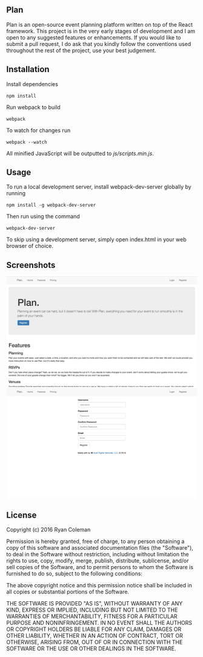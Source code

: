 ## Plan

Plan is an open-source event planning platform written on top of the React framework. This project is in the very early stages of development and I am open to any suggested features or enhancements. If you would like to submit a pull request, I do ask that you kindly follow the conventions used throughout the rest of the project, use your best judgement.

## Installation

Install dependencies
```
npm install
```

Run webpack to build

```
webpack
```

To watch for changes run
```
webpack --watch
```

All minified JavaScript will be outputted to <i>js/scripts.min.js</i>.

## Usage

To run a local development server, install webpack-dev-server globally by running
```
npm install -g webpack-dev-server
```

Then run using the command
```
webpack-dev-server
```

To skip using a development server, simply open index.html in your web browser of choice.

## Screenshots

![Alt text](/media/screenshot1.jpg?raw=true "Home Page")
![Alt text](/media/screenshot2.jpg?raw=true "Register Page")

## License

Copyright (c) 2016 Ryan Coleman

Permission is hereby granted, free of charge, to any person obtaining a copy of this software and associated documentation files (the "Software"), to deal in the Software without restriction, including without limitation the rights to use, copy, modify, merge, publish, distribute, sublicense, and/or sell copies of the Software, and to permit persons to whom the Software is furnished to do so, subject to the following conditions:

The above copyright notice and this permission notice shall be included in all copies or substantial portions of the Software.

THE SOFTWARE IS PROVIDED "AS IS", WITHOUT WARRANTY OF ANY KIND, EXPRESS OR IMPLIED, INCLUDING BUT NOT LIMITED TO THE WARRANTIES OF MERCHANTABILITY, FITNESS FOR A PARTICULAR PURPOSE AND NONINFRINGEMENT. IN NO EVENT SHALL THE AUTHORS OR COPYRIGHT HOLDERS BE LIABLE FOR ANY CLAIM, DAMAGES OR OTHER LIABILITY, WHETHER IN AN ACTION OF CONTRACT, TORT OR OTHERWISE, ARISING FROM, OUT OF OR IN CONNECTION WITH THE SOFTWARE OR THE USE OR OTHER DEALINGS IN THE SOFTWARE.

